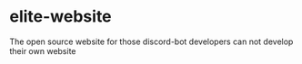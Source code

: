 # elite-website
The open source website for those discord-bot developers can not develop their own website
